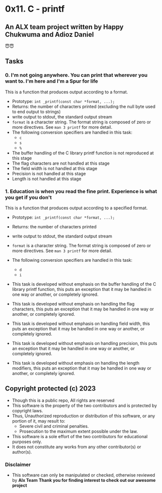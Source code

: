 # 0x11. C - printf

## An ALX team project written by Happy Chukwuma and Adioz Daniel

😇😇

## Tasks

### 0. I'm not going anywhere. You can print that wherever you want to. I'm here and I'm a Spur for life

This is a function that produces output according to a format.

* Prototype: ```int _printf(const char *format, ...);```
* Returns: the number of characters printed (excluding the null byte used to end output to strings)
* write output to stdout, the standard output stream
* ```format``` is a character string. The format string is composed of zero or more directives. See  ```man 3 printf``` for more detail.
* The following conversion specifiers are handled in this task:
  * ```c```
  * ```s```
  * ```%```
* The buffer handling of the C library printf function is not reproduced at this stage
* The flag characters are not handled at this stage
* The field width is not handled at this stage
* Precision is not handled at this stage
* Length is not handled at this stage

### 1. Education is when you read the fine print. Experience is what you get if you don't

This is a function that produces output according to a specified format.

* Prototype: ```int _printf(const char *format, ...);```
* Returns: the number of characters printed
* write output to stdout, the standard output stream
* ```format``` is a character string. The format string is composed of zero or more directives. See  ```man 3 printf``` for more detail.
* The following conversion specifiers are handled in this task:
  * ```d```
  * ```i```

* This task is developed without emphasis on the buffer handling of the C library printf function, this puts an exception that it may be handled in one way or another, or completely ignored.
* This task is developed without emphasis on handling the flag characters, this puts an exception that it may be handled in one way or another, or completely ignored.
* This task is developed without emphasis on handling field width, this puts an exception that it may be handled in one way or another, or completely ignored.
* This task is developed without emphasis on handling precision, this puts an exception that it may be handled in one way or another, or completely ignored.
* This task is developed without emphasis on handling the length modifiers, this puts an exception that it may be handled in one way or another, or completely ignored.

## Copyright protected (c) 2023

* Though this is a public repo, All rights are reserved
* This software is the property of the two contributors and is protected by copyright laws.
* Thus, Unauthorized reproduction or distribution of this software, or any portion of it, may result to:
  * Severe civil and criminal penalties.
  * Prosecution to the maximum extent possible under the law.
* This software is a sole effort of the two contributors for educational purposes only.
* It does not constitute any works from any other contributor(s) or author(s).

### Disclaimer

* This software can only be manipulated or checked, otherwise reviewed by **Alx Team**
**Thank you for finding interest to check out our awesome project**
